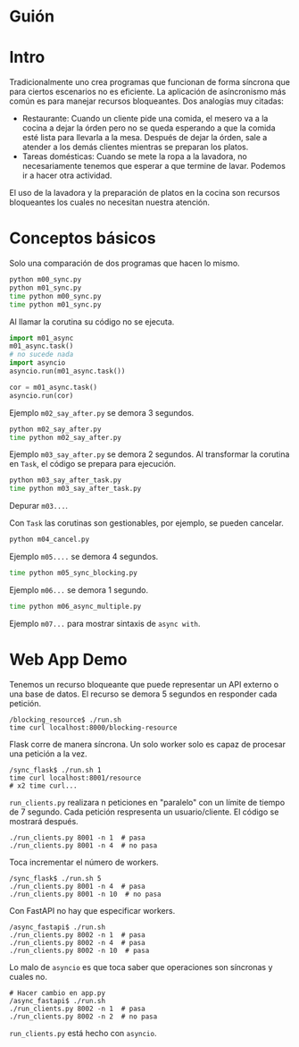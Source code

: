 Guión
=========

# Intro

Tradicionalmente uno crea programas que funcionan de forma síncrona que para
ciertos escenarios no es eficiente. La aplicación de asíncronismo más común es
para manejar recursos bloqueantes. Dos analogías muy citadas:

- Restaurante: Cuando un cliente pide una comida, el mesero va a la cocina a
  dejar la órden pero no se queda esperando a que la comida esté lista para
  llevarla a la mesa. Después de dejar la órden, sale a atender a los demás
  clientes mientras se preparan los platos.
- Tareas domésticas: Cuando se mete la ropa a la lavadora, no necesariamente
  tenemos que esperar a que termine de lavar. Podemos ir a hacer otra
  actividad.

El uso de la lavadora y la preparación de platos en la cocina son recursos
bloqueantes los cuales no necesitan nuestra atención.

# Conceptos básicos

Solo una comparación de dos programas que hacen lo mismo.

```bash
python m00_sync.py
python m01_sync.py
time python m00_sync.py
time python m01_sync.py
```

Al llamar la corutina su código no se ejecuta.

```python
import m01_async
m01_async.task()
# no sucede nada
import asyncio
asyncio.run(m01_async.task())

cor = m01_async.task()
asyncio.run(cor)
```

Ejemplo `m02_say_after.py` se demora 3 segundos.

```bash
python m02_say_after.py
time python m02_say_after.py
```
Ejemplo `m03_say_after.py` se demora 2 segundos. Al transformar la corutina en
`Task`, el código se prepara para ejecución.

```bash
python m03_say_after_task.py
time python m03_say_after_task.py
```

Depurar `m03...`.

Con `Task` las corutinas son gestionables, por ejemplo, se pueden cancelar.

```bash
python m04_cancel.py
```

Ejemplo `m05....` se demora 4 segundos.

```bash
time python m05_sync_blocking.py
```

Ejemplo `m06...` se demora 1 segundo.

```bash
time python m06_async_multiple.py
```

Ejemplo `m07...` para mostrar sintaxis de `async with`.

# Web App Demo

Tenemos un recurso bloqueante que puede representar un API externo o una base
de datos. El recurso se demora 5 segundos en responder cada petición.

```
/blocking_resource$ ./run.sh
time curl localhost:8000/blocking-resource
```

Flask corre de manera síncrona. Un solo worker solo es capaz de procesar una
petición a la vez.

```
/sync_flask$ ./run.sh 1
time curl localhost:8001/resource
# x2 time curl...
```

`run_clients.py` realizara n peticiones en "paralelo" con un límite de tiempo
de 7 segundo. Cada petición respresenta un usuario/cliente. El código se
mostrará después.

```
./run_clients.py 8001 -n 1  # pasa
./run_clients.py 8001 -n 4  # no pasa
```

Toca incrementar el número de workers.

```
/sync_flask$ ./run.sh 5
./run_clients.py 8001 -n 4  # pasa
./run_clients.py 8001 -n 10  # no pasa
```

Con FastAPI no hay que especificar workers.

```
/async_fastapi$ ./run.sh
./run_clients.py 8002 -n 1  # pasa
./run_clients.py 8002 -n 4  # pasa
./run_clients.py 8002 -n 10  # pasa
```

Lo malo de `asyncio` es que toca saber que operaciones son síncronas y cuales
no.

```
# Hacer cambio en app.py
/async_fastapi$ ./run.sh
./run_clients.py 8002 -n 1  # pasa
./run_clients.py 8002 -n 2  # no pasa
```

`run_clients.py` está hecho con `asyncio`.
